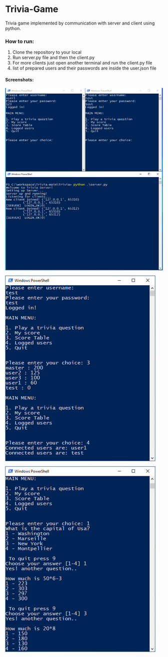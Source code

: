 # Trivia-Game
Trivia game implemented by communication with server and client using python.

### How to run:
1. Clone the repository to your local
2. Run server.py file and then the client.py
3. For more clients just open another terminal and run the client.py file
4. list of prepared users and their passwords are inside the user.json file 

#### Screenshots:

![trivia1](https://github.com/matanz144/Trivia-Game/blob/main/screenshots/img1.PNG)

![trivia2](https://github.com/matanz144/Trivia-Game/blob/main/screenshots/img2.PNG)

![trivia3](https://github.com/matanz144/Trivia-Game/blob/main/screenshots/img3.PNG)
